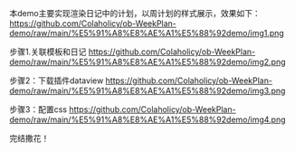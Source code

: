 本demo主要实现渲染日记中的计划，以周计划的样式展示，效果如下：
https://github.com/Colaholicy/ob-WeekPlan-demo/raw/main/%E5%91%A8%E8%AE%A1%E5%88%92demo/img1.png

步骤1.关联模板和日记
https://github.com/Colaholicy/ob-WeekPlan-demo/raw/main/%E5%91%A8%E8%AE%A1%E5%88%92demo/img2.png

步骤2：下载插件dataview
https://github.com/Colaholicy/ob-WeekPlan-demo/raw/main/%E5%91%A8%E8%AE%A1%E5%88%92demo/img3.png

步骤3：配置css
https://github.com/Colaholicy/ob-WeekPlan-demo/raw/main/%E5%91%A8%E8%AE%A1%E5%88%92demo/img4.png

完结撒花！
